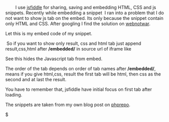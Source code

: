         I use [jsfiddle](http://jsfiddle.net/) for sharing, saving and embedding HTML, CSS and js snippets. Recently while embedding a snippet  I ran into a problem that I do not want to show js tab on the embed. Its only because the snippet contain only HTML and CSS. After googling I find the solution on [webnotwar](http://www.webnotwar.ca/jsfiddle-tips-and-tricks/).

Let this is my embed code of my snippet.

 So if you want to show only result, css and html tab just append result,css,html after **/embedded/** in source url of iframe like

See this hides the Javascript tab from embed.

The order of the tab depends on order of tab names after **/embedded/**, means if you give html,css, result the first tab will be html, then css as the second and at last the result.

You have to remember that, jsfiddle have initial focus on first tab after loading.

The snippets are taken from my own blog post on [phprepo](http://www.phprepo.in/2012/04/simple-drop-down-menu-without-javascript/).

$
